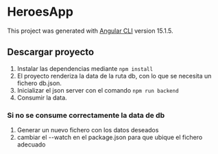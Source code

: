 # HeroesApp

This project was generated with [Angular CLI](https://github.com/angular/angular-cli) version 15.1.5.

## Descargar proyecto

1. Instalar las dependencias mediante `npm install`
2. El proyecto renderiza la data de la ruta db, con lo que se necesita un fichero db.json.
3. Inicializar el json server con el comando `npm run backend`
4. Consumir la data.

### Si no se consume correctamente la data de db

1. Generar un nuevo fichero con los datos deseados
2. cambiar el --watch en el package.json para que ubique el fichero adecuado
